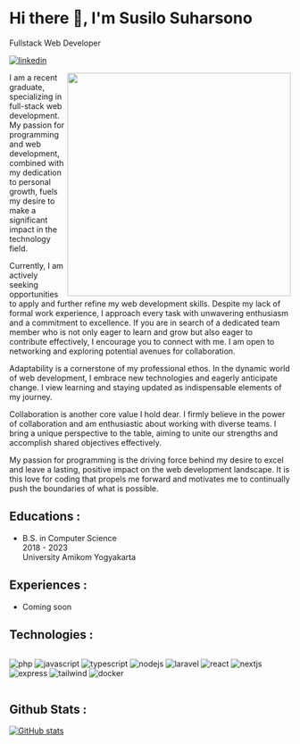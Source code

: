 # Hi there 👋, I'm Susilo Suharsono
Fullstack Web Developer

[![linkedin](https://img.shields.io/badge/LinkedIn-0077B5?style=for-the-badge&logo=linkedin&logoColor=white)](https://www.linkedin.com/in/susilosuharsono/)

<img align="right" width="400" height="400" src="https://media.tenor.com/images/6a136e1c2d7b30298a5b657348097a60/tenor.gif">

I am a recent graduate, specializing in full-stack web development. My passion for programming and web development, combined with my dedication to personal growth, fuels my desire to make a significant impact in the technology field.

Currently, I am actively seeking opportunities to apply and further refine my web development skills. Despite my lack of formal work experience, I approach every task with unwavering enthusiasm and a commitment to excellence. If you are in search of a dedicated team member who is not only eager to learn and grow but also eager to contribute effectively, I encourage you to connect with me. I am open to networking and exploring potential avenues for collaboration.

Adaptability is a cornerstone of my professional ethos. In the dynamic world of web development, I embrace new technologies and eagerly anticipate change. I view learning and staying updated as indispensable elements of my journey.

Collaboration is another core value I hold dear. I firmly believe in the power of collaboration and am enthusiastic about working with diverse teams. I bring a unique perspective to the table, aiming to unite our strengths and accomplish shared objectives effectively.

My passion for programming is the driving force behind my desire to excel and leave a lasting, positive impact on the web development landscape. It is this love for coding that propels me forward and motivates me to continually push the boundaries of what is possible.

## Educations :
- B.S. in Computer Science <br /> 2018 - 2023 <br /> University Amikom Yogyakarta
  
## Experiences :
- Coming soon

## Technologies :
<div style="display: flex; flex-wrap: wrap;">
  
  ![php](https://img.shields.io/badge/PHP-777BB4?style=for-the-badge&logo=php&logoColor=white)
  ![javascript](https://img.shields.io/badge/JavaScript-323330?style=for-the-badge&logo=javascript&logoColor=F7DF1E)
  ![typescript](https://img.shields.io/badge/TypeScript-007ACC?style=for-the-badge&logo=typescript&logoColor=white)
  ![nodejs](https://img.shields.io/badge/Node%20js-339933?style=for-the-badge&logo=nodedotjs&logoColor=white)
  ![laravel](https://img.shields.io/badge/Laravel-FF2D20?style=for-the-badge&logo=laravel&logoColor=white)
  ![react](https://img.shields.io/badge/React-20232A?style=for-the-badge&logo=react&logoColor=61DAFB)
  ![nextjs](https://img.shields.io/badge/next%20js-000000?style=for-the-badge&logo=nextdotjs&logoColor=white)
  ![express](https://img.shields.io/badge/Express%20js-000000?style=for-the-badge&logo=express&logoColor=white)
  ![tailwind](https://img.shields.io/badge/Tailwind_CSS-38B2AC?style=for-the-badge&logo=tailwind-css&logoColor=white)
  ![docker](https://img.shields.io/badge/Docker-2CA5E0?style=for-the-badge&logo=docker&logoColor=white)
</div>


## Github Stats :
[![GitHub stats](https://github-readme-stats.vercel.app/api?username=susilo001&show_icons=true&theme=dracula)](https://github.com/susilo001/github-readme-stats) 



